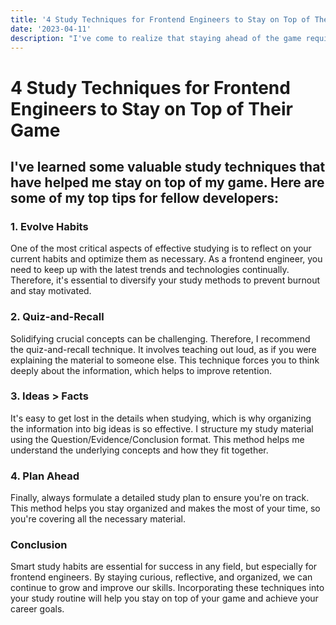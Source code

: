 ```yaml
---
title: '4 Study Techniques for Frontend Engineers to Stay on Top of Their Game'
date: '2023-04-11'
description: "I've come to realize that staying ahead of the game requires smart study habits. In this article, I'm sharing some of my top tips for fellow developers to help them optimize their learning and development."
---
```


# 4 Study Techniques for Frontend Engineers to Stay on Top of Their Game

## I've learned some valuable study techniques that have helped me stay on top of my game. Here are some of my top tips for fellow developers:

### 1. Evolve Habits

One of the most critical aspects of effective studying is to reflect on your current habits and optimize them as necessary. As a frontend engineer, you need to keep up with the latest trends and technologies continually. Therefore, it's essential to diversify your study methods to prevent burnout and stay motivated.

### 2. Quiz-and-Recall

Solidifying crucial concepts can be challenging. Therefore, I recommend the quiz-and-recall technique. It involves teaching out loud, as if you were explaining the material to someone else. This technique forces you to think deeply about the information, which helps to improve retention.

### 3. Ideas > Facts

It's easy to get lost in the details when studying, which is why organizing the information into big ideas is so effective. I structure my study material using the Question/Evidence/Conclusion format. This method helps me understand the underlying concepts and how they fit together.

### 4. Plan Ahead

Finally, always formulate a detailed study plan to ensure you're on track. This method helps you stay organized and makes the most of your time, so you're covering all the necessary material.

### Conclusion

Smart study habits are essential for success in any field, but especially for frontend engineers. By staying curious, reflective, and organized, we can continue to grow and improve our skills. Incorporating these techniques into your study routine will help you stay on top of your game and achieve your career goals.
